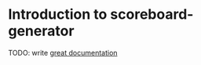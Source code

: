 # Introduction to scoreboard-generator

TODO: write [great documentation](http://jacobian.org/writing/what-to-write/)
